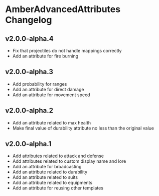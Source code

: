 # AmberAdvancedAttributes Changelog

## v2.0.0-alpha.4

* Fix that projectiles do not handle mappings correctly
* Add an attribute for fire burning

## v2.0.0-alpha.3

* Add probability for ranges
* Add an attribute for direct damage
* Add an attribute for movement speed

## v2.0.0-alpha.2

* Add an attribute related to max health
* Make final value of durability attribute no less than the original value

## v2.0.0-alpha.1

* Add attributes related to attack and defense
* Add attributes related to custom display name and lore
* Add an attribute for broadcasting
* Add an attribute related to durability
* Add an attribute related to suits
* Add an attribute related to equipments
* Add an attribute for reusing other templates
